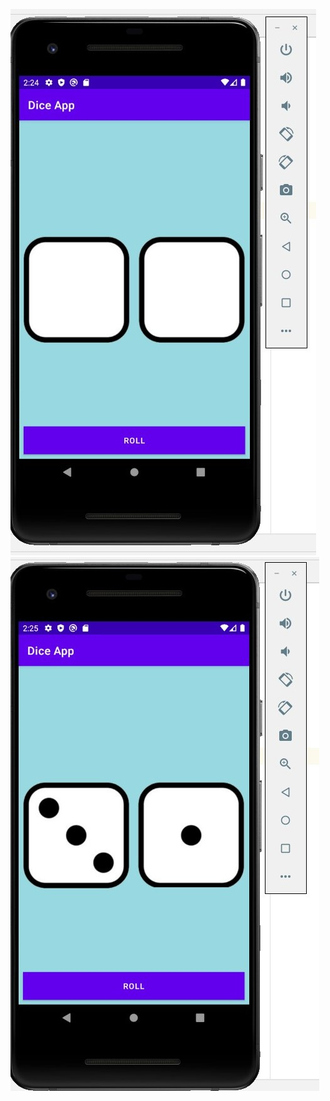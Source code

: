 ![Image of Dice App Starting](https://github.com/jadonmj/DiceApp/blob/main/DiceAppStart.jpg)
![Image of Dice App Working](https://github.com/jadonmj/DiceApp/blob/main/DiceAppWorking.jpg)
